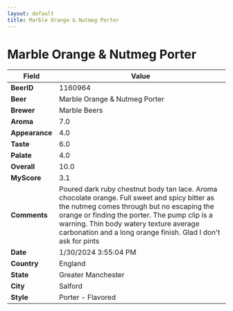 ```yaml
---
layout: default
title: Marble Orange & Nutmeg Porter
---
```


# Marble Orange & Nutmeg Porter

| Field         | Value     |
|---------------|-----------|
| **BeerID** | 1160964 |
| **Beer** | Marble Orange & Nutmeg Porter |
| **Brewer** | Marble Beers |
| **Aroma** | 7.0 |
| **Appearance** | 4.0 |
| **Taste** | 6.0 |
| **Palate** | 4.0 |
| **Overall** | 10.0 |
| **MyScore** | 3.1 |
| **Comments** | Poured dark ruby chestnut body tan lace. Aroma chocolate orange. Full sweet and spicy bitter as the nutmeg comes through but no escaping the orange or finding the porter. The pump clip is a warning. Thin body watery texture average carbonation and a long orange finish. Glad I don't ask for pints  |
| **Date** | 1/30/2024 3:55:04 PM |
| **Country** | England |
| **State** | Greater Manchester |
| **City** | Salford |
| **Style** | Porter - Flavored |
